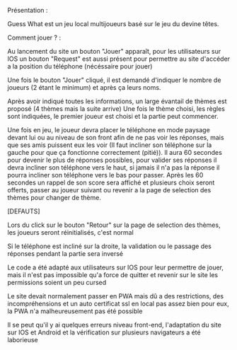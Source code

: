 
Présentation : 

Guess What est un jeu local multijoueurs basé sur le jeu du devine têtes.


Comment jouer ? : 

Au lancement du site un bouton "Jouer" apparaît, pour les utilisateurs sur IOS un bouton "Request" est
aussi présent pour permettre au site d'accéder a la position du téléphone (nécéssaire pour jouer)

Une fois le bouton "Jouer" cliqué, il est demandé d'indiquer le nombre de joueurs (2 étant le minimum) et
après ça leurs noms.

Après avoir indiqué toutes les informations, un large évantail de thèmes est proposé (4 thèmes mais la suite arrive)
Une fois le thème choisi, les règles sont indiquées, le premier joueur est choisi et la
partie peut commencer.

Une fois en jeu, le joueur devra placer le téléphone en mode paysage devant lui ou au niveau de son front afin de ne pas
voir les réponses, mais que ses amis puissent eux les voir (Il faut incliner son téléphone sur la gauche pour que ça
fonctionne correctement (pitié)). Il aura 60 secondes pour devenir le plus
de réponses possibles, pour valider ses réponses il devra incliner son téléphone vers le haut, si jamais
il n'a pas la réponse il pourra incliner son téléphone vers le bas pour passer. Après les 60 secondes un 
rappel de son score sera affiché et plusieurs choix seront offerts, passer au joueur suivant ou revenir
a la page de selection des thèmes pour changer de thème.



[DEFAUTS]

Lors du click sur le bouton "Retour" sur la page de selection des thèmes,  les joueurs seront 
réinitialisés, c'est normal 

Si le téléphone est incliné sur la droite, la validation ou le passage des réponses pendant la partie sera inversé

Le code a été adapté aux utilisateurs sur IOS pour leur permettre de jouer, mais il n'est pas impossible qu'a force de
quitter et revenir sur le site les permissions soient un peu cursed

Le site devait normalement passer en PWA mais dû a des restrictions, des incompréhensions et un auto certificat ssl en local
pas assez bien pour eux, la PWA n'a malheureusement pas été possible

Il se peut qu'il y ai quelques erreurs niveau front-end, l'adaptation du site sur IOS et Android et la vérification sur 
plusieurs navigateurs a été laborieuse


